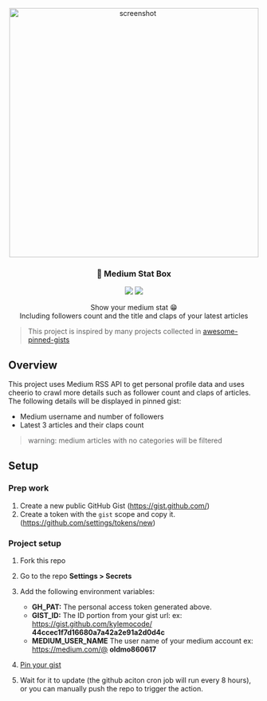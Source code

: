 <p align="center">
   <img src="https://i.imgur.com/SNyY96b.png" alt="screenshot" width="500">
  <h3 align="center">📌 Medium Stat Box</h3>
</p>

<p align="center">
   <img src="https://img.shields.io/badge/language-typescript-blue?style"/>
   <img src="https://img.shields.io/github/stars/kylemocode/medium-stat-box"/>
</p>
<p align="center">
   Show your medium stat 😁
   <br/>
   Including followers count and the title and claps of your latest articles
</p>

> This project is inspired by many projects collected in [awesome-pinned-gists](https://github.com/matchai/awesome-pinned-gists)

## Overview
This project uses Medium RSS API to get personal profile data and uses cheerio to crawl more details such as follower count and claps of articles. The following details will be displayed in pinned gist:
- Medium username and number of followers
- Latest 3 articles and their claps count

> warning: medium articles with no categories will be filtered

## Setup

### Prep work
1. Create a new public GitHub Gist (https://gist.github.com/)
2. Create a token with the `gist` scope and copy it. (https://github.com/settings/tokens/new)

### Project setup

1. Fork this repo
2. Go to the repo **Settings > Secrets**
3. Add the following environment variables:
   - **GH_PAT:** The personal access token generated above.
   - **GIST_ID:** The ID portion from your gist url:
    ex: https://gist.github.com/kylemocode/ **44ccec1f7d16680a7a42a2e91a2d0d4c**
   - **MEDIUM_USER_NAME** The user name of your medium account
    ex: https://medium.com/@ **oldmo860617** 

4. [Pin your gist](https://docs.github.com/en/github/setting-up-and-managing-your-github-profile/pinning-items-to-your-profile)
5. Wait for it to update (the github aciton cron job will run every 8 hours), or you can manually push the repo to trigger the action.